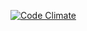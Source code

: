 [![Code Climate](https://codeclimate.com/github/wycleffsean/puntificate.png)](https://codeclimate.com/github/wycleffsean/puntificate)

